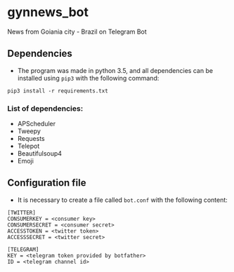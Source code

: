 # gynnews_bot
News from Goiania city - Brazil on Telegram Bot

## Dependencies

- The program was made in python 3.5, and all dependencies can be installed
  using `pip3` with the following command: 

`pip3 install -r requirements.txt`

### List of dependencies:

- APScheduler
- Tweepy
- Requests
- Telepot
- Beautifulsoup4
- Emoji

## Configuration file

- It is necessary to create a file called `bot.conf` with the following content: 

```
[TWITTER]
CONSUMERKEY = <consumer key>
CONSUMERSECRET = <consumer secret> 
ACCESSTOKEN = <twitter token>
ACCESSSECRET = <twitter secret>

[TELEGRAM]
KEY = <telegram token provided by botfather>
ID = <telegram channel id>
```
